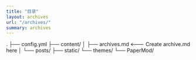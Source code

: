 ```yaml
---
title: "目录"
layout: archives
url: "/archives/"
summary: archives
---
```


.
├── config.yml
├── content/
│   ├── archives.md   <--- Create archive.md here
│   └── posts/
├── static/
└── themes/
    └── PaperMod/
